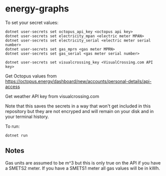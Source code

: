 # energy-graphs

To set your secret values:

```
dotnet user-secrets set octopus_api_key <octopus api key>
dotnet user-secrets set electricity_mpan <electric meter MPAN>
dotnet user-secrets set electricity_serial <electric meter serial number>
dotnet user-secrets set gas_mprn <gas meter MPRN>
dotnet user-secrets set gas_serial <gas meter serial number>

dotnet user-secrets set visualcrossing_key <VisualCrossing.com API key>
```

Get Octopus values from https://octopus.energy/dashboard/new/accounts/personal-details/api-access

Get weather API key from visualcrossing.com

Note that this saves the secrets in a way that won't get included in this repository but they are not encryped and will remain on your disk and in your terminal history.

To run:
```
dotnet run
```

## Notes
Gas units are assumed to be m^3 but this is only true on the API if you have a SMETS2 meter. If you have a SMETS1 meter all gas values will be in kWh.

